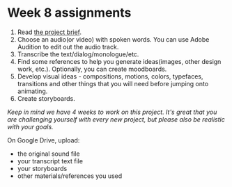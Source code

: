 # Week 8 assignments

1. Read [the project brief](proj-animate-type.md).
1. Choose an audio(or video) with spoken words. You can use Adobe Audition to edit out the audio track.
1. Transcribe the text/dialog/monologue/etc.
1. Find some references to help you generate ideas(images, other design work, etc.). Optionally, you can create moodboards.
1. Develop visual ideas - compositions, motions, colors, typefaces, transitions and other things that you will need before jumping onto animating.
1. Create storyboards.

*Keep in mind we have 4 weeks to work on this project. It's great that you are challenging yourself with every new project, but please also be realistic with your goals.*

On Google Drive, upload:
- the original sound file
- your transcript text file
- your storyboards
- other materials/references you used
